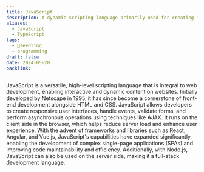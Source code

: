 ```yaml
---
title: JavaScript
description: A dynamic scripting language primarily used for creating interactive web pages and applications.
aliases:
  - JavaScript
  - TypeScript
tags:
  - 🌱seedling
  - programming
draft: false
date: 2024-05-28
backlink:
---
```


JavaScript is a versatile, high-level scripting language that is integral to web development, enabling interactive and dynamic content on websites. Initially developed by Netscape in 1995, it has since become a cornerstone of front-end development alongside HTML and CSS. JavaScript allows developers to create responsive user interfaces, handle events, validate forms, and perform asynchronous operations using techniques like AJAX. It runs on the client side in the browser, which helps reduce server load and enhance user experience. With the advent of frameworks and libraries such as React, Angular, and Vue.js, JavaScript's capabilities have expanded significantly, enabling the development of complex single-page applications (SPAs) and improving code maintainability and efficiency. Additionally, with Node.js, JavaScript can also be used on the server side, making it a full-stack development language.